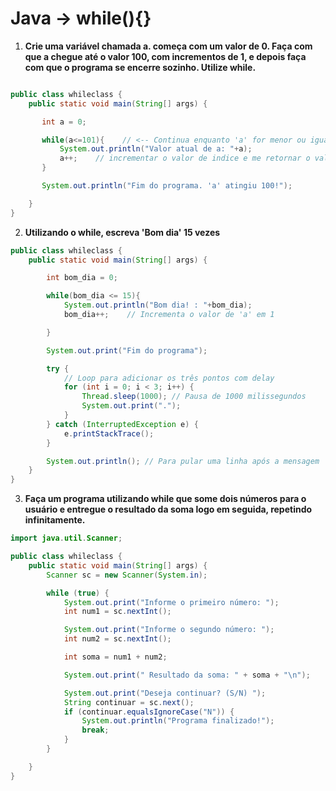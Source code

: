 # Java → while(){}

1. **Crie uma variável chamada a.<a> começa com um valor de 0. Faça com que a chegue até o valor 100, com incrementos de 1, e depois faça com que o programa se encerre sozinho. Utilize while.**

```java

public class whileclass {
    public static void main(String[] args) {

       int a = 0;

       while(a<=101){    // <-- Continua enquanto 'a' for menor ou igual a 100.
           System.out.println("Valor atual de a: "+a);
           a++;    // incrementar o valor de indice e me retornar o valor já incrementado
       }

       System.out.println("Fim do programa. 'a' atingiu 100!");

    }
}
```

2. **Utilizando o while, escreva 'Bom dia' 15 vezes**

```java
public class whileclass {
    public static void main(String[] args) {

        int bom_dia = 0;

        while(bom_dia <= 15){
            System.out.println("Bom dia! : "+bom_dia);
            bom_dia++;    // Incrementa o valor de 'a' em 1

        }

        System.out.print("Fim do programa");

        try {
            // Loop para adicionar os três pontos com delay
            for (int i = 0; i < 3; i++) {
                Thread.sleep(1000); // Pausa de 1000 milissegundos 
                System.out.print(".");
            }
        } catch (InterruptedException e) {
            e.printStackTrace();
        }

        System.out.println(); // Para pular uma linha após a mensagem
    }
}
```

3. **Faça um programa utilizando while que some dois números 
para o usuário e entregue o resultado da soma logo em 
seguida, repetindo infinitamente.**

```java
import java.util.Scanner;

public class whileclass {
    public static void main(String[] args) {
        Scanner sc = new Scanner(System.in);

        while (true) {
            System.out.print("Informe o primeiro número: ");
            int num1 = sc.nextInt();

            System.out.print("Informe o segundo número: ");
            int num2 = sc.nextInt();

            int soma = num1 + num2;

            System.out.print(" Resultado da soma: " + soma + "\n");

            System.out.print("Deseja continuar? (S/N) ");
            String continuar = sc.next();
            if (continuar.equalsIgnoreCase("N")) {
                System.out.println("Programa finalizado!");
                break;
            }
        }

    }
}
```

